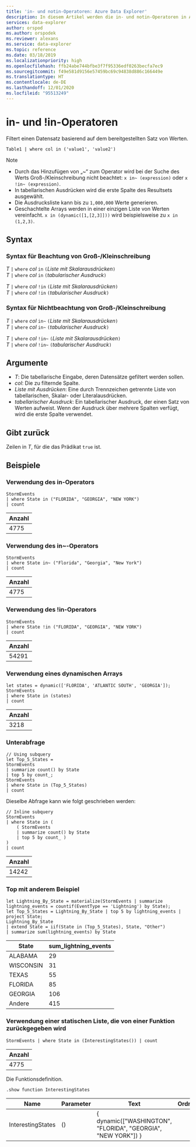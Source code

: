```yaml
---
title: 'in- und notin-Operatoren: Azure Data Explorer'
description: In diesem Artikel werden die in- und notin-Operatoren in Azure Data Explorer beschrieben.
services: data-explorer
author: orspod
ms.author: orspodek
ms.reviewer: alexans
ms.service: data-explorer
ms.topic: reference
ms.date: 03/18/2019
ms.localizationpriority: high
ms.openlocfilehash: ffb24abe744bfbe3f7f95336edf0263becfa7ec9
ms.sourcegitcommit: f49e581d9156e57459bc69c94838d886c166449e
ms.translationtype: HT
ms.contentlocale: de-DE
ms.lasthandoff: 12/01/2020
ms.locfileid: "95513249"
---
```

# <a name="in-and-in-operators"></a>in- und !in-Operatoren

Filtert einen Datensatz basierend auf dem bereitgestellten Satz von Werten.

```kusto
Table1 | where col in ('value1', 'value2')
```

> [!NOTE]
> * Durch das Hinzufügen von „~“ zum Operator wird bei der Suche des Werts Groß-/Kleinschreibung nicht beachtet: `x in~ (expression)` oder `x !in~ (expression)`.
> * In tabellarischen Ausdrücken wird die erste Spalte des Resultsets ausgewählt.
> * Die Ausdrucksliste kann bis zu `1,000,000` Werte generieren.
> * Geschachtelte Arrays werden in einer einzigen Liste von Werten vereinfacht. `x in (dynamic([1,[2,3]]))` wird beispielsweise zu `x in (1,2,3)`.
 
## <a name="syntax"></a>Syntax

### <a name="case-sensitive-syntax"></a>Syntax für Beachtung von Groß-/Kleinschreibung

*T* `|` `where` *col* `in` `(`*Liste mit Skalarausdrücken*`)`   
*T* `|` `where` *col* `in` `(`*tabularischer Ausdruck*`)`   
 
*T* `|` `where` *col* `!in` `(`*Liste mit Skalarausdrücken*`)`  
*T* `|` `where` *col* `!in` `(`*tabularischer Ausdruck*`)`   

### <a name="case-insensitive-syntax"></a>Syntax für Nichtbeachtung von Groß-/Kleinschreibung

*T* `|` `where` *col* `in~` `(`*Liste mit Skalarausdrücken*`)`   
*T* `|` `where` *col* `in~` `(`*tabularischer Ausdruck*`)`   
 
*T* `|` `where` *col* `!in~` `(`*Liste mit Skalarausdrücken*`)`  
*T* `|` `where` *col* `!in~` `(`*tabularischer Ausdruck*`)`   

## <a name="arguments"></a>Argumente

* *T*: Die tabellarische Eingabe, deren Datensätze gefiltert werden sollen.
* *col*: Die zu filternde Spalte.
* *Liste mit Ausdrücken*: Eine durch Trennzeichen getrennte Liste von tabellarischen, Skalar- oder Literalausdrücken.
* *tabellarischer Ausdruck*: Ein tabellarischer Ausdruck, der einen Satz von Werten aufweist. Wenn der Ausdruck über mehrere Spalten verfügt, wird die erste Spalte verwendet.

## <a name="returns"></a>Gibt zurück

Zeilen in *T*, für die das Prädikat `true` ist.

## <a name="examples"></a>Beispiele  

### <a name="use-in-operator"></a>Verwendung des in-Operators

<!-- csl: https://help.kusto.windows.net:443/Samples -->
```kusto
StormEvents 
| where State in ("FLORIDA", "GEORGIA", "NEW YORK") 
| count
```

|Anzahl|
|---|
|4775|  

### <a name="use-in-operator"></a>Verwendung des in~-Operators  

<!-- csl: https://help.kusto.windows.net:443/Samples -->
```kusto
StormEvents 
| where State in~ ("Florida", "Georgia", "New York") 
| count
```

|Anzahl|
|---|
|4775|  

### <a name="use-in-operator"></a>Verwendung des !in-Operators

<!-- csl: https://help.kusto.windows.net:443/Samples -->
```kusto
StormEvents 
| where State !in ("FLORIDA", "GEORGIA", "NEW YORK") 
| count
```

|Anzahl|
|---|
|54291|  


### <a name="use-dynamic-array"></a>Verwendung eines dynamischen Arrays

<!-- csl: https://help.kusto.windows.net:443/Samples -->
```kusto
let states = dynamic(['FLORIDA', 'ATLANTIC SOUTH', 'GEORGIA']);
StormEvents 
| where State in (states)
| count
```

|Anzahl|
|---|
|3218|

### <a name="subquery"></a>Unterabfrage

<!-- csl: https://help.kusto.windows.net:443/Samples -->
```kusto
// Using subquery
let Top_5_States = 
StormEvents
| summarize count() by State
| top 5 by count_; 
StormEvents 
| where State in (Top_5_States) 
| count
```

Dieselbe Abfrage kann wie folgt geschrieben werden:

<!-- csl: https://help.kusto.windows.net:443/Samples -->
```kusto
// Inline subquery 
StormEvents 
| where State in (
    ( StormEvents
    | summarize count() by State
    | top 5 by count_ )
) 
| count
```

|Anzahl|
|---|
|14242|  

### <a name="top-with-other-example"></a>Top mit anderem Beispiel

<!-- csl: https://help.kusto.windows.net:443/Samples -->
```kusto
let Lightning_By_State = materialize(StormEvents | summarize lightning_events = countif(EventType == 'Lightning') by State);
let Top_5_States = Lightning_By_State | top 5 by lightning_events | project State; 
Lightning_By_State
| extend State = iif(State in (Top_5_States), State, "Other")
| summarize sum(lightning_events) by State 
```

| State     | sum_lightning_events |
|-----------|----------------------|
| ALABAMA   | 29                   |
| WISCONSIN | 31                   |
| TEXAS     | 55                   |
| FLORIDA   | 85                   |
| GEORGIA   | 106                  |
| Andere     | 415                  |

### <a name="use-a-static-list-returned-by-a-function"></a>Verwendung einer statischen Liste, die von einer Funktion zurückgegeben wird

<!-- csl: https://help.kusto.windows.net:443/Samples -->
```kusto
StormEvents | where State in (InterestingStates()) | count

```

|Anzahl|
|---|
|4775|  

Die Funktionsdefinition.

<!-- csl: https://help.kusto.windows.net:443/Samples -->
```kusto
.show function InterestingStates
```

|Name|Parameter|Text|Ordner|DocString|
|---|---|---|---|---|
|InterestingStates|()|{ dynamic(["WASHINGTON", "FLORIDA", "GEORGIA", "NEW YORK"]) }
